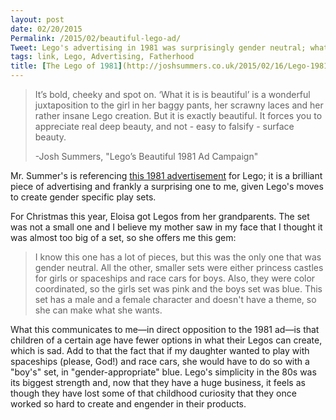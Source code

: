 ```yaml
---
layout: post
date: 02/20/2015
Permalink: /2015/02/beautiful-lego-ad/
Tweet: Lego's advertising in 1981 was surprisingly gender neutral; what's changed?
tags: link, Lego, Advertising, Fatherhood
title: [The Lego of 1981](http://joshsummers.co.uk/2015/02/16/Lego-1981-Beautiful-Advert/)
---
```


>It’s bold, cheeky and spot on. ‘What it is is beautiful’ is a wonderful juxtaposition to the girl in her baggy pants, her scrawny laces and her rather insane Lego creation. But it is exactly beautiful. It forces you to appreciate real deep beauty, and not - easy to falsify - surface beauty.
>
>-Josh Summers, "Lego’s Beautiful 1981 Ad Campaign"

Mr. Summer's is referencing [this 1981 advertisement](http://i.imgur.com/xwAsW56.jpg) for Lego; it is a brilliant piece of advertising and frankly a surprising one to me, given Lego's moves to create gender specific play sets. 

For Christmas this year, Eloisa got Legos from her grandparents. The set was not a small one and I believe my mother saw in my face that I thought it was almost too big of a set, so she offers me this gem:

>I know this one has a lot of pieces, but this was the only one that was gender neutral. All the other, smaller sets were either princess castles for girls or spaceships and race cars for boys. Also, they were color coordinated, so the girls set was pink and the boys set was blue. This set has a male and a female character and doesn't have a theme, so she can make what she wants.

What this communicates to me—in direct opposition to the 1981 ad—is that children of a certain age have fewer options in what their Legos can create, which is sad. Add to that the fact that if my daughter wanted to play with spaceships (please, God!) and race cars, she would have to do so with a "boy's" set, in "gender-appropriate" blue. Lego's simplicity in the 80s was its biggest strength and, now that they have a huge business, it feels as though they have lost some of that childhood curiosity that they once worked so hard to create and engender in their products.
